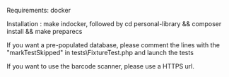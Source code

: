 Requirements: docker

Installation : make indocker, followed by cd personal-library && composer install && make preparecs 

If you want a pre-populated database, please comment the lines with the "markTestSkipped" in tests\FixtureTest.php and launch the tests

If you want to use the barcode scanner, please use a HTTPS url.
